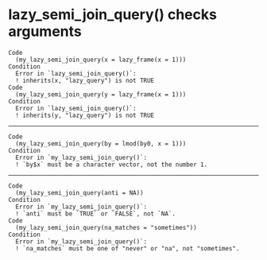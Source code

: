 # lazy_semi_join_query() checks arguments

    Code
      (my_lazy_semi_join_query(x = lazy_frame(x = 1)))
    Condition
      Error in `lazy_semi_join_query()`:
      ! inherits(x, "lazy_query") is not TRUE
    Code
      (my_lazy_semi_join_query(y = lazy_frame(x = 1)))
    Condition
      Error in `lazy_semi_join_query()`:
      ! inherits(y, "lazy_query") is not TRUE

---

    Code
      (my_lazy_semi_join_query(by = lmod(by0, x = 1)))
    Condition
      Error in `my_lazy_semi_join_query()`:
      ! `by$x` must be a character vector, not the number 1.

---

    Code
      (my_lazy_semi_join_query(anti = NA))
    Condition
      Error in `my_lazy_semi_join_query()`:
      ! `anti` must be `TRUE` or `FALSE`, not `NA`.
    Code
      (my_lazy_semi_join_query(na_matches = "sometimes"))
    Condition
      Error in `my_lazy_semi_join_query()`:
      ! `na_matches` must be one of "never" or "na", not "sometimes".


